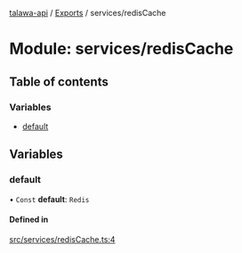 [talawa-api](../README.md) / [Exports](../modules.md) / services/redisCache

# Module: services/redisCache

## Table of contents

### Variables

- [default](services_redisCache.md#default)

## Variables

### default

• `Const` **default**: `Redis`

#### Defined in

[src/services/redisCache.ts:4](https://github.com/PalisadoesFoundation/talawa-api/blob/9cb91bb/src/services/redisCache.ts#L4)
